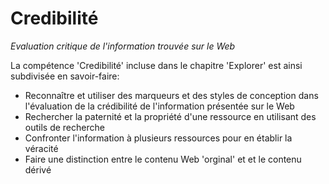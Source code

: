 Credibilité
===========
_Evaluation critique de l'information trouvée sur le Web_

La compétence 'Credibilité' incluse dans le chapitre 'Explorer' est ainsi subdivisée en savoir-faire:

* Reconnaître et utiliser des marqueurs et des styles de conception dans l'évaluation de la crédibilité de l'information présentée sur le Web
* Rechercher la paternité et la propriété d'une ressource en utilisant des outils de recherche
* Confronter l'information à plusieurs ressources pour en établir la véracité
* Faire une distinction entre le contenu Web 'orginal' et et le contenu dérivé 